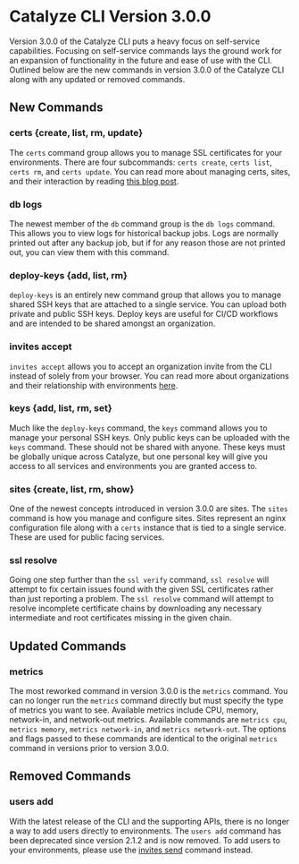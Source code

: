 # Catalyze CLI Version 3.0.0

Version 3.0.0 of the Catalyze CLI puts a heavy focus on self-service capabilities. Focusing on self-service commands lays the ground work for an expansion of functionality in the future and ease of use with the CLI. Outlined below are the new commands in version 3.0.0 of the Catalyze CLI along with any updated or removed commands.

## New Commands

### certs {create, list, rm, update}

The `certs` command group allows you to manage SSL certificates for your environments. There are four subcommands: `certs create`, `certs list`, `certs rm`, and `certs update`. You can read more about managing certs, sites, and their interaction by reading [this blog post](LINK-TO-NEW-STRATUM-BLOG-POST).

### db logs

The newest member of the `db` command group is the `db logs` command. This allows you to view logs for historical backup jobs. Logs are normally printed out after any backup job, but if for any reason those are not printed out, you can view them with this command.

### deploy-keys {add, list, rm}

`deploy-keys` is an entirely new command group that allows you to manage shared SSH keys that are attached to a single service. You can upload both private and public SSH keys. Deploy keys are useful for CI/CD workflows and are intended to be shared amongst an organization.

### invites accept

`invites accept` allows you to accept an organization invite from the CLI instead of solely from your browser. You can read more about organizations and their relationship with environments [here](blog-post-about-orgs-and-envs).

### keys {add, list, rm, set}

Much like the `deploy-keys` command, the `keys` command allows you to manage your personal SSH keys. Only public keys can be uploaded with the `keys` command. These should not be shared with anyone. These keys must be globally unique across Catalyze, but one personal key will give you access to all services and environments you are granted access to.

### sites {create, list, rm, show}

One of the newest concepts introduced in version 3.0.0 are sites. The `sites` command is how you manage and configure sites. Sites represent an nginx configuration file along with a `certs` instance that is tied to a single service. These are used for public facing services.

### ssl resolve

Going one step further than the `ssl verify` command, `ssl resolve` will attempt to fix certain issues found with the given SSL certificates rather than just reporting a problem. The `ssl resolve` command will attempt to resolve incomplete certificate chains by downloading any necessary intermediate and root certificates missing in the given chain.

## Updated Commands

### metrics

The most reworked command in version 3.0.0 is the `metrics` command. You can no longer run the `metrics` command directly but must specify the type of metrics you want to see. Available metrics include CPU, memory, network-in, and network-out metrics. Available commands are `metrics cpu`, `metrics memory`, `metrics network-in`, and `metrics network-out`. The options and flags passed to these commands are identical to the original `metrics` command in versions prior to version 3.0.0.

## Removed Commands

### users add

With the latest release of the CLI and the supporting APIs, there is no longer a way to add users directly to environments. The `users add` command has been deprecated since version 2.1.2 and is now removed. To add users to your environments, please use the [invites send](LINK-TO-INVITES-SEND-CMD-ON-RESOURCES) command instead.